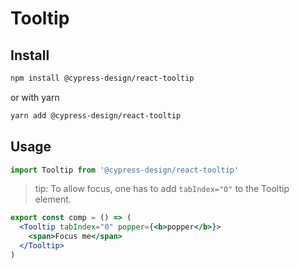 # Tooltip

## Install

```bash
npm install @cypress-design/react-tooltip
```

or with yarn

```bash
yarn add @cypress-design/react-tooltip
```

## Usage

```ts
import Tooltip from '@cypress-design/react-tooltip'
```

> tip: To allow focus, one has to add `tabIndex="0"` to the Tooltip element.

```jsx live
export const comp = () => (
  <Tooltip tabIndex="0" popper={<b>popper</b>}>
    <span>Focus me</span>
  </Tooltip>
)
```
